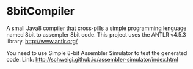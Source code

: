 # 8bitCompiler
A small Java8 compiler that cross-pills a simple programming lenguage named 8bit to assempler 8bit code.
This project uses the ANTLR v4.5.3 library. http://www.antlr.org/

You need to use Simple 8-bit Assembler Simulator to test the generated code.
Link: http://schweigi.github.io/assembler-simulator/index.html
